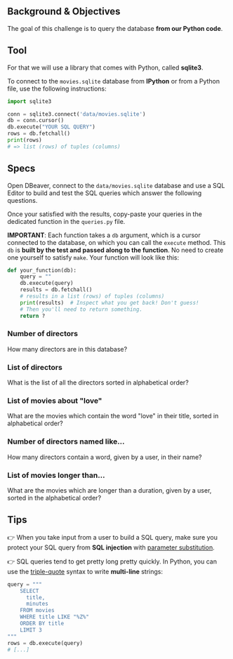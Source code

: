 ## Background & Objectives

The goal of this challenge is to query the database **from our Python code**.

## Tool

For that we will use a library that comes with Python, called **sqlite3**.

To connect to the `movies.sqlite` database from **IPython** or from a Python file, use the following instructions:

```python
import sqlite3

conn = sqlite3.connect('data/movies.sqlite')
db = conn.cursor()
db.execute("YOUR SQL QUERY")
rows = db.fetchall()
print(rows)
# => list (rows) of tuples (columns)
```

## Specs

Open DBeaver, connect to the `data/movies.sqlite` database and use a SQL Editor to build and test the SQL queries which answer the following questions.

Once your satisfied with the results, copy-paste your queries in the dedicated function in the `queries.py` file.

**IMPORTANT**: Each function takes a `db` argument, which is a cursor connected to the database, on which you can call the `execute` method. This `db` is **built by the test and passed along to the function**. No need to create one yourself to satisfy `make`. Your function will look like this:

```python
def your_function(db):
    query = ""
    db.execute(query)
    results = db.fetchall()
    # results in a list (rows) of tuples (columns)
    print(results)  # Inspect what you get back! Don't guess!
    # Then you'll need to return something.
    return ?
```

### Number of directors

How many directors are in this database?

### List of directors

What is the list of all the directors sorted in alphabetical order?

### List of movies about "love"

What are the movies which contain the word "love" in their title, sorted in alphabetical order?

### Number of directors named like...

How many directors contain a word, given by a user, in their name?

### List of movies longer than...

What are the movies which are longer than a duration, given by a user, sorted in the alphabetical order?

## Tips

👉 When you take input from a user to build a SQL query, make sure you protect your SQL query from **SQL injection** with [parameter substitution](https://docs.python.org/3.7/library/sqlite3.html).

👉 SQL queries tend to get pretty long pretty quickly. In Python, you can use the [triple-quote](https://docs.python.org/3.2/tutorial/introduction.html#strings) syntax to write **multi-line** strings:

```python
query = """
    SELECT
      title,
      minutes
    FROM movies
    WHERE title LIKE "%Z%"
    ORDER BY title
    LIMIT 3
"""
rows = db.execute(query)
# [...]
```
